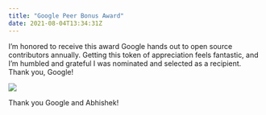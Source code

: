 ```yaml
---
title: "Google Peer Bonus Award"
date: 2021-08-04T13:34:31Z
---
```


I’m honored to receive this award Google hands out to open source contributors annually. Getting this token of appreciation feels fantastic, and I’m humbled and grateful I was nominated and selected as a recipient. Thank you, Google!

![](https://i.imgur.com/sKUifM9.png)

Thank you Google and Abhishek!

